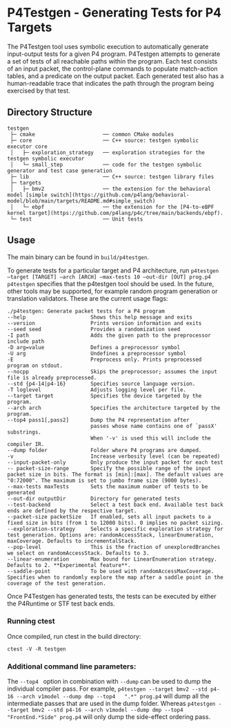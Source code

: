 # P4Testgen - Generating Tests for P4 Targets

The P4Testgen tool uses symbolic execution to automatically generate input-output tests for a given P4 program. P4Testgen attempts to generate a set of tests of all reachable paths within the program. Each test consists of an input packet, the control-plane commands to populate match-action tables, and a predicate on the output packet. Each generated test also has a human-readable trace that indicates the path through the program being exercised by that test.

## Directory Structure

```
testgen
 ├─ cmake                      ── common CMake modules
 ├─ core                       ── C++ source: testgen symbolic executor core
 │   ├─ exploration_strategy   ── exploration strategies for the testgen symbolic executor
 │   └─ small_step             ── code for the testgen symbolic generator and test case generation
 ├─ lib                        ── C++ source: testgen library files
 ├─ targets
 │   ├─ bmv2                   ── the extension for the behavioral model [simple switch](https://github.com/p4lang/behavioral-model/blob/main/targets/README.md#simple_switch)
 │   └─ ebpf                   ── the extension for the [P4-to-eBPF kernel target](https://github.com/p4lang/p4c/tree/main/backends/ebpf).
 └─ test                       ── Unit tests
```

## Usage
The main binary can be found in `build/p4testgen`.

To generate tests for a particular target and P4 architecture, run `p4testgen –target [TARGET] –arch [ARCH] –max-tests 10 –out-dir [OUT] prog.p4`
`p4testgen` specifies that the p4testgen tool should be used. In the future, other tools may be supported, for example random program generation or translation validators.
These are the current usage flags:

```
./p4testgen: Generate packet tests for a P4 program
--help                     Shows this help message and exits
--version                  Prints version information and exits
--seed seed                Provides a randomization seed
-I path                    Adds the given path to the preprocessor include path
-D arg=value               Defines a preprocessor symbol
-U arg                     Undefines a preprocessor symbol
-E                         Preprocess only. Prints preprocessed program on stdout.
--nocpp                    Skips the preprocessor; assumes the input file is already preprocessed.
--std {p4-14|p4-16}        Specifies source language version.
-T loglevel                Adjusts logging level per file.
--target target            Specifies the device targeted by the program.
--arch arch                Specifies the architecture targeted by the program.
--top4 pass1[,pass2]       Dump the P4 representation after
                           passes whose name contains one of `passX' substrings.
                           When '-v' is used this will include the compiler IR.
--dump folder              Folder where P4 programs are dumped.
-v                         Increase verbosity level (can be repeated)
--input-packet-only        Only produce the input packet for each test
-- packet-size-range       Specify the possible range of the input packet size in bits. The format is [min]:[max]. The default values are "0:72000". The maximum is set to jumbo frame size (9000 bytes).
--max-tests maxTests       Sets the maximum number of tests to be generated
--out-dir outputDir        Directory for generated tests
--test-backend             Select a test back end. Available test back ends are defined by the respective target.
--packet-size packetSize   If enabled, sets all input packets to a fixed size in bits (from 1 to 12000 bits). 0 implies no packet sizing.
--exploration-strategy     Selects a specific exploration strategy for test generation. Options are: randomAccessStack, linearEnumeration, maxCoverage. Defaults to incrementalStack.
--pop-level                This is the fraction of unexploredBranches we select on randomAccessStack. Defaults to 3.
--linear-enumeration       Max bound for LinearEnumeration strategy. Defaults to 2. **Experimental feature**.
--saddle-point             To be used with randomAccessMaxCoverage. Specifies when to randomly explore the map after a saddle point in the coverage of the test generation.
```

Once P4Testgen has generated tests, the tests can be executed by either the P4Runtime or STF test back ends.

### Running ctest
Once compiled, run ctest in the build directory:
```
ctest -V -R testgen
```

### Additional command line parameters:
The ```--top4 ``` option in combination with ```--dump``` can be used to dump the individual compiler pass. For example, ```p4testgen --target bmv2 --std p4-16 --arch v1model --dump dmp --top4   ".*" prog.p4``` will dump all the intermediate passes that are used in the dump folder. Whereas ```p4testgen --target bmv2 --std p4-16 --arch v1model --dump dmp --top4 "FrontEnd.*Side" prog.p4``` will only dump the side-effect ordering pass.
